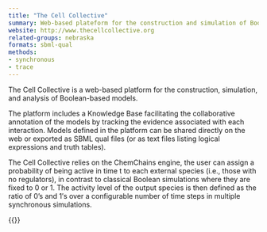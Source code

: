 ```yaml
---
title: "The Cell Collective"
summary: Web-based plateform for the construction and simulation of Boolean models
website: http://www.thecellcollective.org
related-groups: nebraska
formats: sbml-qual
methods: 
- synchronous
- trace
---
```



The Cell Collective is a web-based platform for the construction,
simulation, and analysis of Boolean-based models.

The platform includes a Knowledge Base facilitating the collaborative annotation of the models by tracking the evidence associated with each interaction.
Models defined in the platform can be shared directly on the web or exported as SBML qual files (or as text files listing logical expressions and truth tables).

The Cell Collective relies on the ChemChains engine, the user can assign a probability of being active in time t to each external species (i.e., those with no regulators),
in contrast to classical Boolean simulations where they are fixed to 0 or 1. The activity level of the output species is then defined as the ratio of 0’s and 1′s
over a configurable number of time steps in multiple synchronous simulations.

{{<ref Helikar2012>}}



